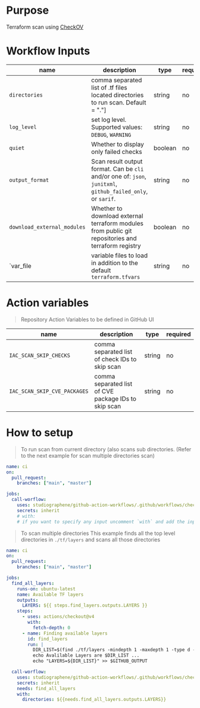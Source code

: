 # Purpose

Terraform scan using [CheckOV](https://github.com/marketplace/actions/checkov-github-action)

# Workflow Inputs

| name                        | description                                                                                                  | type    | required | default     |
| --------------------------- | ------------------------------------------------------------------------------------------------------------ | ------- | -------- | ----------- |
| `directories`               | comma separated list of .tf files located directories to run scan. Default = "."]                            | string  | no       | `.`         |
| `log_level`                 | set log level. Supported values: `DEBUG`, `WARNING`                                                          | string  | no       | `WARNING`   |
| `quiet`                     | Whether to display only failed checks                                                                        | boolean | no       | `true`      |
| `output_format`             | Scan result output format. Can be `cli` and/or one of: `json`, `junitxml`, `github_failed_only`, or `sarif`. | string  | no       | `cli,sarif` |
| `download_external_modules` | Whether to download external terraform modules from public git repositories and terraform registry           | boolean | no       | `true`      |
| `var_file                   | variable files to load in addition to the default `terraform.tfvars`                                         | string  | no       |             |

# Action variables

> Repository Action Variables to be defined in GitHub UI

| name                         | description                                          | type   | required |
| ---------------------------- | ---------------------------------------------------- | ------ | -------- |
| `IAC_SCAN_SKIP_CHECKS`       | comma separated list of check IDs to skip scan       | string | no       |
| `IAC_SCAN_SKIP_CVE_PACKAGES` | comma separated list of CVE package IDs to skip scan | string | no       |

# How to setup

> To run scan from current directory (also scans sub directories. (Refer to the next example for scan multiple directories scan)

```yaml
name: ci
on:
  pull_request:
    branches: ["main", "master"]

jobs:
  call-worflow:
    uses: studiographene/github-action-workflows/.github/workflows/checkov-terraform-iac-scan.yml@master ddd
    secrets: inherit
    # with:
    # if you want to specify any input uncomment `with` and add the inputs that you want to set.
```

> To scan multiple directories
> This example finds all the top level directories in `./tf/layers` and scans all those directories

```yaml
name: ci
on:
  pull_request:
    branches: ["main", "master"]

jobs:
  find_all_layers:
    runs-on: ubuntu-latest
    name: Available TF layers
    outputs:
      LAYERS: ${{ steps.find_layers.outputs.LAYERS }}
    steps:
      - uses: actions/checkout@v4
        with:
          fetch-depth: 0
      - name: Finding available layers
        id: find_layers
        run: |
          DIR_LIST=$(find ./tf/layers -mindepth 1 -maxdepth 1 -type d -exec printf '{"directory": "%s"}' {} \; | jq -s . | jq -c 'map(.directory)')
          echo Avalilable Layers are $DIR_LIST ...
          echo "LAYERS=${DIR_LIST}" >> $GITHUB_OUTPUT

  call-worflow:
    uses: studiographene/github-action-workflows/.github/workflows/checkov-terraform-iac-scan.yml@master # if you want alternatively pin to tag version version
    secrets: inherit
    needs: find_all_layers
    with:
      directories: ${{needs.find_all_layers.outputs.LAYERS}}
```
